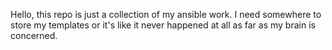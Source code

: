 Hello, this repo is just a collection of my ansible work. I need somewhere to store my templates or it's like it never happened at all as far as my brain is concerned.

